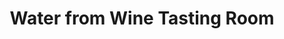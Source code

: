 ---
title: "Water from Wine Tasting Room"
url: /leavenworth/water-from-wine-tasting-room/
shop: Wein
---